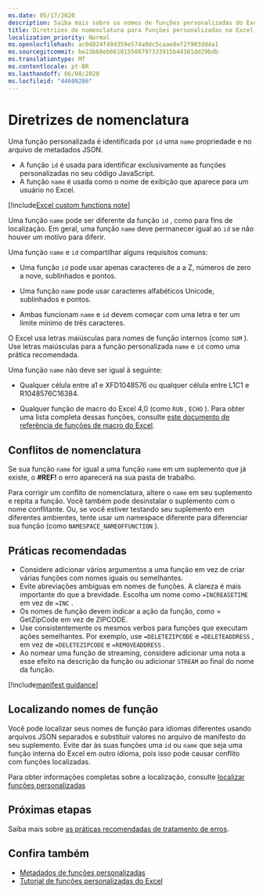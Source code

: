 ```yaml
---
ms.date: 05/17/2020
description: Saiba mais sobre os nomes de funções personalizadas do Excel e evite armadilhas comuns de nomeação.
title: Diretrizes de nomenclatura para funções personalizadas no Excel
localization_priority: Normal
ms.openlocfilehash: ac0d824f49d359e574a0dc5caae8ef2f903dd4a1
ms.sourcegitcommit: be23b68eb661015508797333915b44381dd29bdb
ms.translationtype: MT
ms.contentlocale: pt-BR
ms.lasthandoff: 06/08/2020
ms.locfileid: "44609286"
---
```

# <a name="naming-guidelines"></a>Diretrizes de nomenclatura

Uma função personalizada é identificada por `id` uma `name` propriedade e no arquivo de metadados JSON.

- A função `id` é usada para identificar exclusivamente as funções personalizadas no seu código JavaScript.
- A função `name` é usada como o nome de exibição que aparece para um usuário no Excel.

[!include[Excel custom functions note](../includes/excel-custom-functions-note.md)]

Uma função `name` pode ser diferente da função `id` , como para fins de localização. Em geral, uma função `name` deve permanecer igual ao `id` se não houver um motivo para diferir.

Uma função `name` e `id` compartilhar alguns requisitos comuns:

- Uma função `id` pode usar apenas caracteres de a a Z, números de zero a nove, sublinhados e pontos.

- Uma função `name` pode usar caracteres alfabéticos Unicode, sublinhados e pontos.

- Ambas funcionam `name` e `id` devem começar com uma letra e ter um limite mínimo de três caracteres.

O Excel usa letras maiúsculas para nomes de função internos (como `SUM` ). Use letras maiúsculas para a função personalizada `name` e `id` como uma prática recomendada.

Uma função `name` não deve ser igual à seguinte:

- Qualquer célula entre a1 e XFD1048576 ou qualquer célula entre L1C1 e R1048576C16384.

- Qualquer função de macro do Excel 4,0 (como `RUN` , `ECHO` ).  Para obter uma lista completa dessas funções, consulte [este documento de referência de funções de macro do Excel](https://d13ot9o61jdzpp.cloudfront.net/files/Excel%204.0%20Macro%20Functions%20Reference.pdf).

## <a name="naming-conflicts"></a>Conflitos de nomenclatura

Se sua função `name` for igual a uma função `name` em um suplemento que já existe, o **#REF!** o erro aparecerá na sua pasta de trabalho.

Para corrigir um conflito de nomenclatura, altere o `name` em seu suplemento e repita a função. Você também pode desinstalar o suplemento com o nome conflitante. Ou, se você estiver testando seu suplemento em diferentes ambientes, tente usar um namespace diferente para diferenciar sua função (como `NAMESPACE_NAMEOFFUNCTION` ).

## <a name="best-practices"></a>Práticas recomendadas

- Considere adicionar vários argumentos a uma função em vez de criar várias funções com nomes iguais ou semelhantes.
- Evite abreviações ambíguas em nomes de funções. A clareza é mais importante do que a brevidade. Escolha um nome como `=INCREASETIME` em vez de `=INC` .
- Os nomes de função devem indicar a ação da função, como = GetZipCode em vez de ZIPCODE.
- Use consistentemente os mesmos verbos para funções que executam ações semelhantes. Por exemplo, use `=DELETEZIPCODE` e `=DELETEADDRESS` , em vez de `=DELETEZIPCODE` e `=REMOVEADDRESS` .
- Ao nomear uma função de streaming, considere adicionar uma nota a esse efeito na descrição da função ou adicionar `STREAM` ao final do nome da função.

[!include[manifest guidance](../includes/manifest-guidance.md)]

## <a name="localizing-function-names"></a>Localizando nomes de função

Você pode localizar seus nomes de função para idiomas diferentes usando arquivos JSON separados e substituir valores no arquivo de manifesto do seu suplemento. Evite dar às suas funções uma `id` ou `name` que seja uma função interna do Excel em outro idioma, pois isso pode causar conflito com funções localizadas.

Para obter informações completas sobre a localização, consulte [localizar funções personalizadas](custom-functions-localize.md)

## <a name="next-steps"></a>Próximas etapas
Saiba mais sobre [as práticas recomendadas de tratamento de erros](custom-functions-errors.md).

## <a name="see-also"></a>Confira também

* [Metadados de funções personalizadas](custom-functions-json.md)
* [Tutorial de funções personalizadas do Excel](../tutorials/excel-tutorial-create-custom-functions.md)
